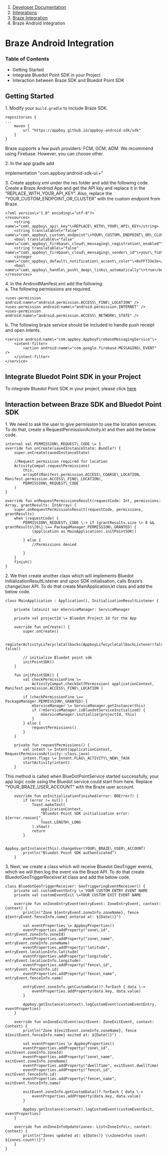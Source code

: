 1.  [Developer Documentation](https://docs.bluedot.io)
2.  [Integrations](https://docs.bluedot.io/integrations/)
3.  [Braze Integration](https://docs.bluedot.io/integrations/braze-integration/)
4.  Braze Android Integration

Braze Android Integration
=========================

### Table of Contents

*   Getting Started
*   Integrate Bluedot Point SDK in your Project
*   Interaction between Braze SDK and Bluedot Point SDK

Getting Started
---------------

1\. Modify your `build.gradle` to include Braze SDK.

```
repositories {
...
    maven { 
        url "https://appboy.github.io/appboy-android-sdk/sdk" 
    }
}
```

Braze supports a few push providers: FCM, GCM, ADM. We recommend using Firebase. However, you can choose other.

2. In the app gradle add

implementation "com.appboy:android-sdk-ui:+"

3\. Create appboy.xml under the res folder and add the following code. Create a Braze Android App and get the API key and replace it in the “REPLACE\_WITH\_YOUR\_API\_KEY”. Also, replace the “YOUR\_CUSTOM\_ENDPOINT\_OR\_CLUSTER” with the custom endpoint from Braze.

```
<?xml version\="1.0" encoding\="utf-8"?>
<resources>
    <string name\="com\_appboy\_api\_key"\>REPLACE\_WITH\_YOUR\_API\_KEY</string>
    <string translatable\="false" name\="com\_appboy\_custom\_endpoint"\>YOUR\_CUSTOM\_ENDPOINT\_OR\_CLUSTER</string>
    <bool translatable\="false" name\="com\_appboy\_firebase\_cloud\_messaging\_registration\_enabled"\>true</bool>
    <string translatable\="false" name\="com\_appboy\_firebase\_cloud\_messaging\_sender\_id"\>your\_fcm\_sender\_id\_here</string>
    <integer name\="com\_appboy\_default\_notification\_accent\_color"\>0xFFf33e3e</integer>
    <bool name\="com\_appboy\_handle\_push\_deep\_links\_automatically"\>true</bool>
</resources>
```

4\. In the AndroidManifest.xml add the following:  
a. The following permissions are required.

```
<uses-permission android:name\="android.permission.ACCESS\_FINE\_LOCATION" />
<uses-permission android:name\="android.permission.INTERNET" />
<uses-permission android:name\="android.permission.ACCESS\_NETWORK\_STATE" />
```

b. The following braze service should be included to handle push receipt and open intents.

```
<service android:name\="com.appboy.AppboyFirebaseMessagingService"\>
    <intent-filter>
        <action android:name\="com.google.firebase.MESSAGING\_EVENT" />
    </intent-filter>
</service>
```

Integrate Bluedot Point SDK in your Project
-------------------------------------------

To integrate Bluedot Point SDK in your project, please click [here](https://docs.bluedot.io/android-sdk/android-project-setup/)

Interaction between Braze SDK and Bluedot Point SDK
---------------------------------------------------

1\. We need to ask the user to give permission to use the location services. To do that, create a RequestPermissionActivity.kt and then add the below code.

```
internal val PERMISSION\_REQUEST\_CODE \= 1
override fun onCreate(savedInstanceState: Bundle?) {
    super.onCreate(savedInstanceState)

    //Request permission required for location
    ActivityCompat.requestPermissions(
        this,
        arrayOf(Manifest.permission.ACCESS\_COARSE\_LOCATION, Manifest.permission.ACCESS\_FINE\_LOCATION),
        PERMISSION\_REQUEST\_CODE
    )
}

override fun onRequestPermissionsResult(requestCode: Int, permissions: Array, grantResults: IntArray) {
    super.onRequestPermissionsResult(requestCode, permissions, grantResults)
    when (requestCode) {
        PERMISSION\_REQUEST\_CODE \-> if (grantResults.size \> 0 && grantResults\[0\] \== PackageManager.PERMISSION\_GRANTED) {
            (application as MainApplication).initPointSDK()

        } else {
            //Permissions denied

        }
    }
    finish()
}
```

2\. We then create another class which will implements Bluedot InitializationResultListener and upon SDK initialisation, calls Braze’s changeUser API. To do that create MainApplication.kt class and add the below code.

```
class MainApplication : Application(), InitializationResultListener {

    private lateinit var mServiceManager: ServiceManager
    
    private val projectId \= Bluedot Project Id for the App 

    override fun onCreate() {
        super.onCreate()

        registerActivityLifecycleCallbacks(AppboyLifecycleCallbackListener(false, false))

        // initialize Bluedot point sdk
        initPointSDK()
    }

    fun initPointSDK() {
        val checkPermissionFine \= 
            ActivityCompat.checkSelfPermission( applicationContext, Manifest.permission.ACCESS\_FINE\_LOCATION ) 

        if (checkPermissionFine \== PackageManager.PERMISSION\_GRANTED) { 
            mServiceManager \= ServiceManager.getInstance(this) 
            if (!mServiceManager.isBluedotServiceInitialized) { 
                mServiceManager.initialize(projectId, this) 
            } 
        } else { 
            requestPermissions() 
        }
    }

    private fun requestPermissions() {
        val intent \= Intent(applicationContext, RequestPermissionActivity::class.java)
        intent.flags \= Intent.FLAG\_ACTIVITY\_NEW\_TASK
        startActivity(intent)
    }
```

This method is called when BlueDotPointService started successfully, your app logic code using the Bluedot service could start from here. Replace “YOUR\_BRAZE\_USER\_ACCOUNT” with the Braze user account.

```
    override fun onInitializationFinished(error: BDError?) {
        if (error != null) {
            Toast.makeText(
                applicationContext,
                "Bluedot Point SDK initialization error: ${error.reason}",
                Toast.LENGTH\_LONG
            ).show()
            return
        }

        Appboy.getInstance(this).changeUser(YOUR\_BRAZE\_USER\_ACCOUNT)
        println("Bluedot Point SDK authenticated")
    }
```

3\. Next, we create a class which will receive Bluedot GeoTrigger events, which we will then log the event via the Braze API. To do that create BluedotGeoTriggerReceiver.kt class and add the below code.

```
class BluedotGeoTriggerReceiver: GeoTriggeringEventReceiver() {
    private val customEventEntry \= YOUR CUSTOM ENTRY EVENT NAME
    private val customEventExit \=YOUR CUSTOM EXIT EVENT NAME

    override fun onZoneEntryEvent(entryEvent: ZoneEntryEvent, context: Context) {
        println("Zone ${entryEvent.zoneInfo.zoneName}, fence ${entryEvent.fenceInfo.name} entered at: ${Date()}")

        val eventProperties \= AppboyProperties()
        eventProperties.addProperty("zone\_id", entryEvent.zoneInfo.zoneId)
        eventProperties.addProperty("zone\_name", entryEvent.zoneInfo.zoneName)
        eventProperties.addProperty("latitude", entryEvent.locationInfo.latitude)
        eventProperties.addProperty("longitude", entryEvent.locationInfo.longitude)
        eventProperties.addProperty("fence\_id", entryEvent.fenceInfo.id)
        eventProperties.addProperty("fence\_name", entryEvent.fenceInfo.name)

        entryEvent.zoneInfo.getCustomData()?.forEach { data \->
            eventProperties.addProperty(data.key, data.value)
        }

        Appboy.getInstance(context).logCustomEvent(customEventEntry, eventProperties)
    }

    override fun onZoneExitEvent(exitEvent: ZoneExitEvent, context: Context) {
        println("Zone ${exitEvent.zoneInfo.zoneName}, fence ${exitEvent.fenceInfo.name} exited at: ${Date()}")

        val eventProperties \= AppboyProperties()
        eventProperties.addProperty("zone\_id", exitEvent.zoneInfo.zoneId)
        eventProperties.addProperty("zone\_name", exitEvent.zoneInfo.zoneName)
        eventProperties.addProperty("dwellTime", exitEvent.dwellTime)
        eventProperties.addProperty("fence\_id", exitEvent.fenceInfo.id)
        eventProperties.addProperty("fence\_name", exitEvent.fenceInfo.name)

        exitEvent.zoneInfo.getCustomData()?.forEach { data \->
            eventProperties.addProperty(data.key, data.value)
        }

        Appboy.getInstance(context).logCustomEvent(customEventExit, eventProperties)
    }

    override fun onZoneInfoUpdate(zones: List<ZoneInfo\>, context: Context) {
        println("Zones updated at: ${Date()} \\nZoneInfos count: ${zones.count()}")
    }
}
```